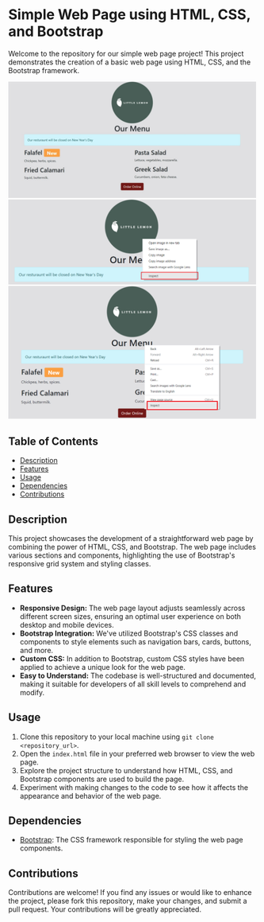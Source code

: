# Simple Web Page using HTML, CSS, and Bootstrap

Welcome to the repository for our simple web page project! This project demonstrates the creation of a basic web page using HTML, CSS, and the Bootstrap framework.

<img src="readme-images/pic1.jpeg" width=500>

<img src="readme-images/pic2.png" width=500>

<img src="readme-images/pic5.png" width=500>


## Table of Contents

- [Description](#description)
- [Features](#features)
- [Usage](#usage)
- [Dependencies](#dependencies)
- [Contributions](#contributions)

## Description

This project showcases the development of a straightforward web page by combining the power of HTML, CSS, and Bootstrap. The web page includes various sections and components, highlighting the use of Bootstrap's responsive grid system and styling classes.

## Features

- **Responsive Design:** The web page layout adjusts seamlessly across different screen sizes, ensuring an optimal user experience on both desktop and mobile devices.
- **Bootstrap Integration:** We've utilized Bootstrap's CSS classes and components to style elements such as navigation bars, cards, buttons, and more.
- **Custom CSS:** In addition to Bootstrap, custom CSS styles have been applied to achieve a unique look for the web page.
- **Easy to Understand:** The codebase is well-structured and documented, making it suitable for developers of all skill levels to comprehend and modify.

## Usage

1. Clone this repository to your local machine using `git clone <repository_url>`.
2. Open the `index.html` file in your preferred web browser to view the web page.
3. Explore the project structure to understand how HTML, CSS, and Bootstrap components are used to build the page.
4. Experiment with making changes to the code to see how it affects the appearance and behavior of the web page.

## Dependencies

- [Bootstrap](https://getbootstrap.com/): The CSS framework responsible for styling the web page components.


## Contributions

Contributions are welcome! If you find any issues or would like to enhance the project, please fork this repository, make your changes, and submit a pull request. Your contributions will be greatly appreciated.
